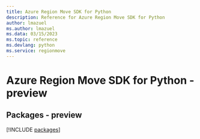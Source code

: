 ```yaml
---
title: Azure Region Move SDK for Python
description: Reference for Azure Region Move SDK for Python
author: lmazuel
ms.author: lmazuel
ms.data: 03/15/2023
ms.topic: reference
ms.devlang: python
ms.service: regionmove
---
```

# Azure Region Move SDK for Python - preview
## Packages - preview
[!INCLUDE [packages](region-move-index.md)]